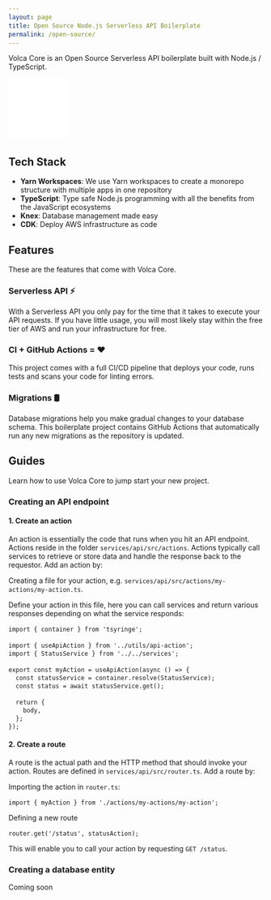 ```yaml
---
layout: page
title: Open Source Node.js Serverless API Boilerplate
permalink: /open-source/
---
```


Volca Core is an Open Source Serverless API boilerplate built with Node.js / TypeScript.

[<img src="images/github-light.png">](https://github.com/volca-io/volca-core)

## Tech Stack

- **Yarn Workspaces**: We use Yarn workspaces to create a monorepo structure with multiple apps in one repository
- **TypeScript**: Type safe Node.js programming with all the benefits from the JavaScript ecosystems
- **Knex**: Database management made easy
- **CDK**: Deploy AWS infrastructure as code

## Features

These are the features that come with Volca Core.

### Serverless API ⚡

With a Serverless API you only pay for the time that it takes to execute your API requests. If you have little usage, you will most likely stay within the free tier of AWS and run your infrastructure for free.

### CI + GitHub Actions = ❤️

This project comes with a full CI/CD pipeline that deploys your code, runs tests and scans your code for linting errors.

### Migrations 🛢️

Database migrations help you make gradual changes to your database schema. This boilerplate project contains GitHub Actions that automatically run any new migrations as the repository is updated.

## Guides

Learn how to use Volca Core to jump start your new project.

### Creating an API endpoint

#### 1. Create an action

An action is essentially the code that runs when you hit an API endpoint. Actions reside in the folder `services/api/src/actions`. Actions typically call services to retrieve or store data and handle the response back to the requestor. Add an action by:

Creating a file for your action, e.g. `services/api/src/actions/my-actions/my-action.ts`.

Define your action in this file, here you can call services and return various responses depending on what the service responds:

```
import { container } from 'tsyringe';

import { useApiAction } from '../utils/api-action';
import { StatusService } from '../../services';

export const myAction = useApiAction(async () => {
  const statusService = container.resolve(StatusService);
  const status = await statusService.get();

  return {
    body,
  };
});

```

#### 2. Create a route

A route is the actual path and the HTTP method that should invoke your action. Routes are defined in `services/api/src/router.ts`. Add a route by:

Importing the action in `router.ts`:

```
import { myAction } from './actions/my-actions/my-action';
```

Defining a new route

```
router.get('/status', statusAction);
```

This will enable you to call your action by requesting `GET /status`.

### Creating a database entity

Coming soon
